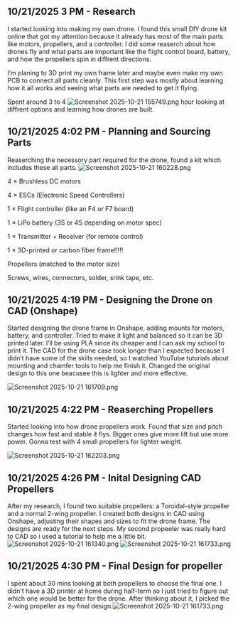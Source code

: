 <!--
  ===================    !!READ THIS NOTICE!!   ====================
  DO NOT edit this file manually. Your changes WILL BE OVERWRITTEN!
  This journal is auto generated and updated by Hack Club Blueprint.
  To edit this file, please edit your journal entries on Blueprint.
  ==================================================================
-->

## 10/21/2025 3 PM - Research  

I started looking into making my own drone. I found this small DIY drone kit online that got my attention because it already has most of the main parts like motors, propellers, and a controller. I did some reaserch about how drones fly and what parts are important like the flight control board, battery, and how the propellers spin in diffrent directions.

I’m planing to 3D print my own frame later and maybe even make my own PCB to connect all parts cleanly. This first step was mostly about learning how it all works and seeing what parts are needed to get it flying.

Spent around 3 to 4 ![Screenshot 2025-10-21 155749.png](https://blueprint.hackclub.com/user-attachments/blobs/proxy/eyJfcmFpbHMiOnsiZGF0YSI6Mzk4NSwicHVyIjoiYmxvYl9pZCJ9fQ==--b376e2173ae73414502561650d5a479675ec46fb/Screenshot%202025-10-21%20155749.png)
 hour looking at diffrent options and learning how drones are built.  

## 10/21/2025 4:02 PM - Planning and Sourcing Parts  

Reaserching the necessory part required for the drone, found a kit which includes these all parts.
![Screenshot 2025-10-21 160228.png](https://blueprint.hackclub.com/user-attachments/blobs/proxy/eyJfcmFpbHMiOnsiZGF0YSI6Mzk4NiwicHVyIjoiYmxvYl9pZCJ9fQ==--bb634346bb1fdb42be93ff759bbb61fde7469f75/Screenshot%202025-10-21%20160228.png)

4 × Brushless DC motors 

4 × ESCs (Electronic Speed Controllers)

1 × Flight controller (like an F4 or F7 board)

1 × LiPo battery (3S or 4S depending on motor spec)

1 × Transmitter + Receiver (for remote control)

1 × 3D-printed or carbon fiber frame!!!!!

Propellers (matched to the motor size)

Screws, wires, connectors, solder, srink tape, etc.  

## 10/21/2025 4:19 PM - Designing the Drone on CAD (Onshape)  

Started designing the drone frame in Onshape, adding mounts for motors, battery, and controller. Tried to make it light and balanced so it can be 3D printed later. I’ll be using PLA since its cheaper and I can ask my school to print it. The CAD for the drone case took longer than I expected because I didn’t have some of the skills needed, so I watched YouTube tutorials about mounting and chamfer tools to help me finish it. Changed the original design to this one beacusee this is lighter and more effective. 

![Screenshot 2025-10-21 161709.png](https://blueprint.hackclub.com/user-attachments/blobs/proxy/eyJfcmFpbHMiOnsiZGF0YSI6Mzk4NywicHVyIjoiYmxvYl9pZCJ9fQ==--0ad07cc4536efabc97eb13c12f8337b5a8e5832d/Screenshot%202025-10-21%20161709.png)
  

## 10/21/2025 4:22 PM - Reaserching Propellers  

Started looking into how drone propellers work. Found that size and pitch changes how fast and stable it flys. Bigger ones give more lift but use more power. Gonna test with 4 small propellers for lighter weight.

![Screenshot 2025-10-21 162203.png](https://blueprint.hackclub.com/user-attachments/blobs/proxy/eyJfcmFpbHMiOnsiZGF0YSI6Mzk4OSwicHVyIjoiYmxvYl9pZCJ9fQ==--f2acfbe977477ebe193623cc27aa058e9e8bb65c/Screenshot%202025-10-21%20162203.png)
  

## 10/21/2025 4:26 PM - Inital Designing CAD Propellers  

After my research, I found two suitable propellers: a Toroidal-style propeller and a normal 2-wing propeller. I created both designs in CAD using Onshape, adjusting their shapes and sizes to fit the drone frame. The designs are ready for the next steps. My second propeeler was really hard to CAD so i used a tutorial to help me a little bit. ![Screenshot 2025-10-21 161340.png](https://blueprint.hackclub.com/user-attachments/blobs/proxy/eyJfcmFpbHMiOnsiZGF0YSI6Mzk5MSwicHVyIjoiYmxvYl9pZCJ9fQ==--c8aa0a69523a67f940c3b4d2889be47bbcd102a9/Screenshot%202025-10-21%20161340.png)
![Screenshot 2025-10-21 161733.png](https://blueprint.hackclub.com/user-attachments/blobs/proxy/eyJfcmFpbHMiOnsiZGF0YSI6Mzk5MCwicHVyIjoiYmxvYl9pZCJ9fQ==--feaeea49fd4e37c833cde6867d7f9ffaa6d5a331/Screenshot%202025-10-21%20161733.png)
  

## 10/21/2025 4:30 PM - Final Design for propeller   

I spent about 30 mins looking at both propellers to choose the final one. I didn’t have a 3D printer at home during half-term so I just tried to figure out which one would be better for the drone. After thinking about it, I picked the 2-wing propeller as my final design.![Screenshot 2025-10-21 161733.png](https://blueprint.hackclub.com/user-attachments/blobs/proxy/eyJfcmFpbHMiOnsiZGF0YSI6Mzk5NiwicHVyIjoiYmxvYl9pZCJ9fQ==--87b9343c5a2b54bfdee97977d8eb23b88ef59889/Screenshot%202025-10-21%20161733.png)
  

